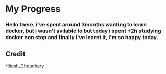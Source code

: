 # My Progress
### Hello there, i've spent around 3months wanting to learn docker, but i wasn't avilable to but today i spent +2h studying docker non stop and finally i've learnt it, i'm so happy today.

## Credit
[Hitesh_Choudhary](https://www.youtube.com/@HiteshCodeLab)
